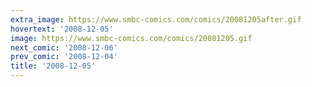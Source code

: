 ```yaml
---
extra_image: https://www.smbc-comics.com/comics/20081205after.gif
hovertext: '2008-12-05'
image: https://www.smbc-comics.com/comics/20081205.gif
next_comic: '2008-12-06'
prev_comic: '2008-12-04'
title: '2008-12-05'
---
```


